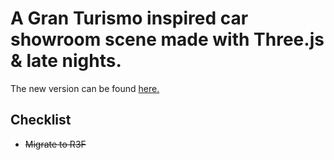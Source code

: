 ﻿# A Gran Turismo inspired car showroom scene made with Three.js & late nights.
 The new version can be found [here.](https://github.com/jdichh/car-showroom-R3F)
## Checklist
<ul>
  <li><strike>Migrate to R3F</strike></li>
</ul>
